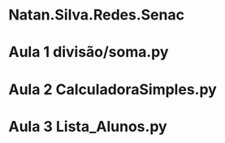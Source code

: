 # Natan.Silva.Redes.Senac

# Aula 1 divisão/soma.py 

# Aula 2 CalculadoraSimples.py

# Aula 3 Lista_Alunos.py

